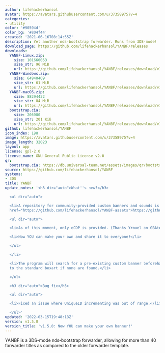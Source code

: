 ```yaml
---
author: lifehackerhansol
avatar: https://avatars.githubusercontent.com/u/37358975?v=4
categories:
- utility
color: '#90594d'
color_bg: '#804f44'
created: '2021-06-16T08:14:55Z'
description: Yet another nds-bootstrap forwarder. Runs from 3DS-mode!
download_page: https://github.com/lifehackerhansol/YANBF/releases
downloads:
  YANBF-Linux.zip:
    size: 101660053
    size_str: 96 MiB
    url: https://github.com/lifehackerhansol/YANBF/releases/download/v1.5.0/YANBF-Linux.zip
  YANBF-Windows.zip:
    size: 64940409
    size_str: 61 MiB
    url: https://github.com/lifehackerhansol/YANBF/releases/download/v1.5.0/YANBF-Windows.zip
  YANBF-macOS.zip:
    size: 88294432
    size_str: 84 MiB
    url: https://github.com/lifehackerhansol/YANBF/releases/download/v1.5.0/YANBF-macOS.zip
  bootstrap.cia:
    size: 206080
    size_str: 201 KiB
    url: https://github.com/lifehackerhansol/YANBF/releases/download/v1.5.0/bootstrap.cia
github: lifehackerhansol/YANBF
icon_index: 198
image: https://avatars.githubusercontent.com/u/37358975?v=4
image_length: 32023
layout: app
license: gpl-2.0
license_name: GNU General Public License v2.0
qr:
  bootstrap.cia: https://db.universal-team.net/assets/images/qr/bootstrap-cia.png
source: https://github.com/lifehackerhansol/YANBF
systems:
- 3DS
title: YANBF
update_notes: '<h3 dir="auto">What''s new?</h3>

  <ul dir="auto">

  <li>A repository for community-provided custom banners and sounds is now open! <a
  href="https://github.com/lifehackerhansol/YANBF-assets">https://github.com/lifehackerhansol/YANBF-assets</a>

  <ul dir="auto">

  <li>As of this moment, only eCDP is provided. (Thanks Yrouel on GBAtemp!)</li>

  <li>Now YOU can make your own and share it to everyone!</li>

  </ul>

  </li>

  <li>The program will search for a pre-existing custom banner beforehand, and default
  to the standard boxart if none are found.</li>

  </ul>

  <h3 dir="auto">Bug fix</h3>

  <ul dir="auto">

  <li>Fixed an issue where UniqueID incrementing was out of range.</li>

  </ul>'
updated: '2022-03-15T19:48:13Z'
version: v1.5.0
version_title: 'v1.5.0: Now YOU can make your own banner!'
---
```

YANBF is a 3DS-mode nds-bootstrap forwarder, allowing for more than 40 forwarder titles as compared to the older forwarder template.